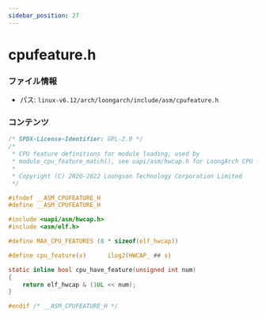 ```yaml
---
sidebar_position: 27
---
```

# cpufeature.h

### ファイル情報

- パス: `linux-v6.12/arch/loongarch/include/asm/cpufeature.h`

### コンテンツ

```h
/* SPDX-License-Identifier: GPL-2.0 */
/*
 * CPU feature definitions for module loading, used by
 * module_cpu_feature_match(), see uapi/asm/hwcap.h for LoongArch CPU features.
 *
 * Copyright (C) 2020-2022 Loongson Technology Corporation Limited
 */

#ifndef __ASM_CPUFEATURE_H
#define __ASM_CPUFEATURE_H

#include <uapi/asm/hwcap.h>
#include <asm/elf.h>

#define MAX_CPU_FEATURES (8 * sizeof(elf_hwcap))

#define cpu_feature(x)		ilog2(HWCAP_ ## x)

static inline bool cpu_have_feature(unsigned int num)
{
	return elf_hwcap & (1UL << num);
}

#endif /* __ASM_CPUFEATURE_H */

```
